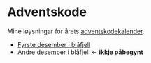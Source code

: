 # Adventskode
Mine løysningar for årets [adventskodekalender](https://adventofcode.com/2022).

* [Fyrste desember i blåfjell](2022/20221201.py)
* [Andre desember i blåfjell](2022/20221202.py) <- __ikkje påbegynt__